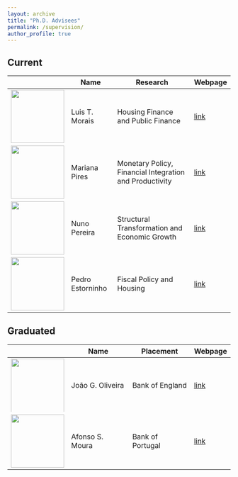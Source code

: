 ```yaml
---
layout: archive
title: "Ph.D. Advisees"
permalink: /supervision/
author_profile: true
---
```


## Current

|                                                                                  | Name             | Research                                                | Webpage                                                                                                                              |
|:--------------------------------------------------------------------------------:|------------------|---------------------------------------------------------|--------------------------------------------------------------------------------------------------------------------------------------|
| <img src="https://luistelesm.github.io/assets/images/ltm-photo.jpg" width="120"> | Luis T. Morais   | Housing Finance and Public Finance                      | [link](https://luistelesm.github.io/)                                                                                                |
|  <img src="https://www.novasbe.unl.pt/Portals/0/Faculty/25913.jpg" width="120">  | Mariana Pires    | Monetary Policy, Financial Integration and Productivity | [link](https://www.mariananetopires.com/) |
|  <img src="https://www.novasbe.unl.pt/Portals/0/Faculty/25809.jpg" width="120">  | Nuno Pereira     | Structural Transformation and Economic Growth           | [link](https://www.novasbe.unl.pt/en/faculty-research/faculty/faculty-detail/id/1330/nuno-pereira?page=28&fbclid=IwAR1X1fmWqi9HMXanR_KAortRI9-v36UHF6GJgAvHaIc-wZxVyr_1OH42F1c) |
|  <img src="https://www.novasbe.unl.pt/Portals/0/Faculty/32031.jpg" width="120">  | Pedro Estorninho | Fiscal Policy and Housing                               | [link](https://www.novasbe.unl.pt/en/faculty-research/faculty/faculty-detail/id/1331/pedro-estorninho?ct=16178&page=30) |

## Graduated

|                                                                                                                              | Name             | Placement         | Webpage                                                           |
|:----------------------------------------------------------------------------------------------------------------------------:|------------------|-------------------|-------------------------------------------------------------------|
| <div style="width: 120px; height: 120px; overflow: hidden;"><img src="https://static.wixstatic.com/media/625041_8e3352426f824e28939a2c16332c44d2~mv2.png/v1/fill/w_604,h_1000,al_c,q_90,enc_auto/625041_8e3352426f824e28939a2c16332c44d2~mv2.png" width="120" height="180"></div> | João G. Oliveira  | Bank of England    | [link](https://www.joaogoliveira.com/)                            |
| <img src="https://www.novasbe.unl.pt/Portals/0/Faculty/30585.jpg" width="120">                                                                                      | Afonso S. Moura   | Bank of Portugal   | [link](https://sites.google.com/view/afonsosmoura/home)           |


